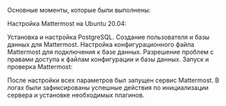 Основные моменты, которые были выполнены:

Настройка Mattermost на Ubuntu 20.04:

Установка и настройка PostgreSQL.
Создание пользователя и базы данных для Mattermost.
Настройка конфигурационного файла Mattermost для подключения к базе данных.
Разрешение проблем с правами доступа к файлам конфигурации и базы данных.
Запуск и проверка Mattermost:

После настройки всех параметров был запущен сервис Mattermost.
В логах были зафиксированы успешные действия по инициализации сервера и установке необходимых плагинов.

